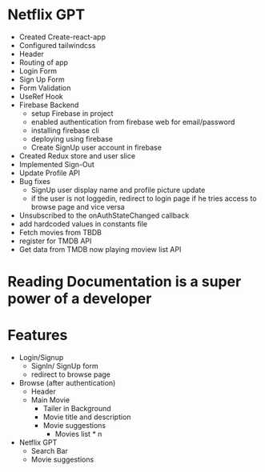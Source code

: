# Netflix GPT

- Created Create-react-app
- Configured tailwindcss
- Header
- Routing of app
- Login Form
- Sign Up Form
- Form Validation
- UseRef Hook
- Firebase Backend
  - setup Firebase in project
  - enabled authentication from firebase web for email/password
  - installing firebase cli
  - deploying using firebase
  - Create SignUp user account in firebase
- Created Redux store and user slice
- Implemented Sign-Out
- Update Profile API
- Bug fixes
  - SignUp user display name and profile picture update
  - if the user is not loggedin, redirect to login page if he tries access to browse page and vice versa
- Unsubscribed to the onAuthStateChanged callback
- add hardcoded values in constants file
- Fetch movies from TBDB
- register for TMDB API
- Get data from TMDB now playing moview list API

# Reading Documentation is a super power of a developer

# Features

- Login/Signup
  - SignIn/ SignUp form
  - redirect to browse page
- Browse (after authentication)
  - Header
  - Main Movie
    - Tailer in Background
    - Movie title and description
    - Movie suggestions
      - Movies list \* n
- Netflix GPT
  - Search Bar
  - Movie suggestions

